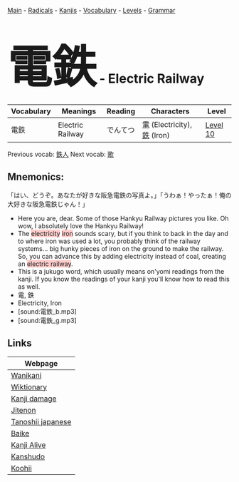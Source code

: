 <style> bigfont {font-size: 100px}</style>
[Main](../README.md) -
[Radicals](../radicals.md) -
[Kanjis](../kanjis.md) -
[Vocabulary](../vocabulary.md) -
[Levels](../levels.md) -
[Grammar](../grammar.md)
# <bigfont> 電鉄</bigfont> - Electric Railway 

| Vocabulary | Meanings | Reading | Characters | Level |
| --- | --- | --- | --- | --- |
| 電鉄 | Electric Railway | でんてつ |  [電](../kanjis/電.md) (Electricity), [鉄](../kanjis/鉄.md) (Iron) | [Level 10](../levels/wk_level10.md) |

Previous vocab: [鉄人](鉄人.md) Next vocab: [歌](歌.md) 

## Mnemonics:
「はい、どうぞ。あなたが好きな阪急電鉄の写真よ。」「うわぁ！やったぁ！俺の大好きな阪急電鉄じゃん！」
* Here you are, dear. Some of those Hankyu Railway pictures you like. Oh wow, I absolutely love the Hankyu Railway!
* The <span style="background-color:#ffcccb"> electricity</span> <span style="background-color:#ffcccb"> iron</span> sounds scary, but if you think to back in the day and to where iron was used a lot, you probably think of the railway systems... big hunky pieces of iron on the ground to make the railway. So, you can advance this by adding electricity instead of coal, creating an <span style="background-color:#ffcccb"> electric railway</span>.
* This is a jukugo word, which usually means on'yomi readings from the kanji. If you know the readings of your kanji you'll know how to read this as well.
* 電, 鉄
* Electricity, Iron
* [sound:電鉄_b.mp3]
* [sound:電鉄_g.mp3]


## Links 

| Webpage |
| --- |
| [Wanikani          ](https://www.wanikani.com/kanji/電鉄) |
| [Wiktionary        ](https://en.wiktionary.org/wiki/電鉄) |
| [Kanji damage      ](http://www.kanjidamage.com/kanji/search?utf8=✓&q=電鉄) |
| [Jitenon           ](https://jitenon.com/kanji/電鉄) |
| [Tanoshii japanese ](https://www.tanoshiijapanese.com/dictionary/kanji.cfm?k=電鉄) |
| [Baike             ](https://baike.baidu.com/item/電鉄) |
| [Kanji Alive       ](https://app.kanjialive.com/電鉄) |
| [Kanshudo          ](https://www.kanshudo.com/searchmn?q=電鉄) |
| [Koohii            ](https://kanji.koohii.com/study/kanji/電鉄) |

